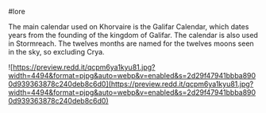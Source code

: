  #lore 

The main calendar used on Khorvaire is the Galifar Calendar, which dates years from the founding of the kingdom of Galifar. The calendar is also used in Stormreach. The twelves months are named for the twelves moons seen in the sky, so excluding Crya.

![https://preview.redd.it/qcpm6ya1kyu81.jpg?width=4494&format=pjpg&auto=webp&v=enabled&s=2d29f47941bbba8900d939363878c240deb8c6d0](https://preview.redd.it/qcpm6ya1kyu81.jpg?width=4494&format=pjpg&auto=webp&v=enabled&s=2d29f47941bbba8900d939363878c240deb8c6d0)